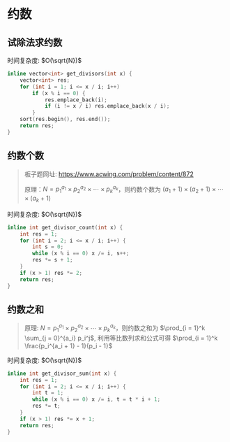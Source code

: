 # 约数

## 试除法求约数

时间复杂度: $O(\sqrt{N})$

```cpp
inline vector<int> get_divisors(int x) {
    vector<int> res;
    for (int i = 1; i <= x / i; i++)
        if (x % i == 0) {
            res.emplace_back(i);
            if (i != x / i) res.emplace_back(x / i);
        }
    sort(res.begin(), res.end());
    return res;
}
```

## 约数个数

> 板子题网址: https://www.acwing.com/problem/content/872
>
> 原理：$N = p_1^{a_1} \times p_2^{a_2} \times \cdots \times p_k^{a_k}$，则约数个数为 $(a_1 + 1) \times (a_2 + 1) \times \cdots \times (a_k + 1)$

时间复杂度: $O(\sqrt{N})$

```cpp
inline int get_divisor_count(int x) {
    int res = 1;
    for (int i = 2; i <= x / i; i++) {
        int s = 0;
        while (x % i == 0) x /= i, s++;
        res *= s + 1;
    }
    if (x > 1) res *= 2;
    return res;
}
```

## 约数之和

> 原理: $N = p_1^{a_1} \times p_2^{a_2} \times \cdots \times p_k^{a_k}$，则约数之和为 $\prod_{i = 1}^k \sum_{j = 0}^{a_i} p_i^j$, 利用等比数列求和公式可得 $\prod_{i = 1}^k \frac{p_i^{a_i + 1} - 1}{p_i - 1}$

时间复杂度: $O(\sqrt{N})$

```cpp
inline int get_divisor_sum(int x) {
    int res = 1;
    for (int i = 2; i <= x / i; i++) {
        int t = 1;
        while (x % i == 0) x /= i, t = t * i + 1;
        res *= t;
    }
    if (x > 1) res *= x + 1;
    return res;
}
```
